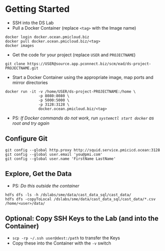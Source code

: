 # Getting Started

- SSH into the DS Lab   
- Pull a Docker Container (replace `<tag>` with the Image name)

```
docker login docker.ocean.pmicloud.biz
docker pull docker.ocean.pmicloud.biz/<tag>
docker images
```

- Get the code for your project (replace `USER` and `PROJECTNAME`)

```
git clone https://USER@source.app.pconnect.biz/scm/ead/ds-project-PROJECTNAME.git
```

- Start a Docker Container using the appropriate image, map ports and mirror directories

```
docker run -it -v /home/USER/ds-project-PROJECTNAME:/home \
               -p 8080:8080 \
               -p 5000:5000 \
               -p 3128:3128 \
               docker.ocean.pmicloud.biz/<tag>
```

- PS: *If Docker commands do not work, run `systemctl start docker` as root and try again*  

## Configure Git

```
git config --global http.proxy http://squid.service.pmicicd.ocean:3128
git config --global user.email 'you@pmi.com'
git config --global user.name 'FirstName LastName'
```  

## Explore, Get the Data

- PS: *Do this outside the container*

```
hdfs dfs -ls -h /dslabs/sme/data/cast_data_sql/cast_data/
hdfs dfs -copyToLocal /dslabs/sme/data/cast_data_sql/cast_data/*.csv /home/<user>/data/
```  
  
## Optional: Copy SSH Keys to the Lab (and into the Container)

- `scp -rp ~/.ssh user@dest:/path` to transfer the Keys
- Copy these into the Container with the `-v` switch
